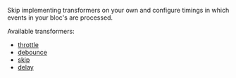 Skip implementing transformers on your own and
configure timings in which events in your bloc's are processed.

Available transformers:

- [throttle](https://bloc-event-transformers.web.app/bloc_event_transformers/debounce.html)
- [debounce](https://bloc-event-transformers.web.app/bloc_event_transformers/debounce.html)
- [skip](https://bloc-event-transformers.web.app/bloc_event_transformers/skip.html)
- [delay](https://bloc-event-transformers.web.app/bloc_event_transformers/delay.html)
